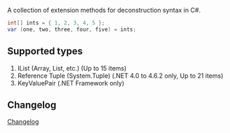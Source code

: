 A collection of extension methods for deconstruction syntax in C#.

```csharp
int[] ints = { 1, 2, 3, 4, 5 };
var (one, two, three, four, five) = ints;
```

## Supported types
1. IList (Array, List, etc.) (Up to 15 items)
1. Reference Tuple (System.Tuple) (.NET 4.0 to 4.6.2 only, Up to 21 items)
1. KeyValuePair (.NET Framework only)

## Changelog
[Changelog](CHANGELOG.md)
